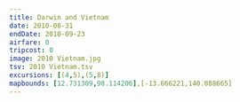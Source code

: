 ```yaml
---
title: Darwin and Vietnam
date: 2010-08-31
endDate: 2010-09-23
airfare: 0
tripcost: 0
image: 2010 Vietnam.jpg
tsv: 2010 Vietnam.tsv
excursions: [(4,5),(5,8)]
mapbounds: [12.731309,98.114206],[-13.666221,140.088665]
---
```

